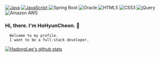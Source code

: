 [![Java](https://img.shields.io/badge/-Java-1E1E20?&logo=Java&logoColor=F9971A)](https://github.com/yj-oh?tab=repositories&q=&type=&language=java)
[![JavaScript](https://img.shields.io/badge/-JavaScript-1E1E20?&logo=JavaScript&logoColor=FDDC00)](https://github.com/yj-oh?tab=repositories&q=&type=&language=javascript)
![Spring Boot](https://img.shields.io/badge/-Spring-1E1E20?&logo=Spring&logoColor=6DB33F)
![Oracle](https://img.shields.io/badge/-Oracle_DB-1E1E20?&logo=Oracle&logoColor=F80000)
![HTML5](https://img.shields.io/badge/-HTML5-1E1E20?&logo=HTML5&logoColor=E34F26)
![CSS3](https://img.shields.io/badge/-CSS3-1E1E20?&logo=CSS3&logoColor=1572B6)
![jQuery](https://img.shields.io/badge/-jQuery-1E1E20?&logo=jQuery&logoColor=0769AD)
![Amazon AWS](https://img.shields.io/badge/-Amazon_AWS-1E1E20?&logo=Amazon-AWS&logoColor=ffffff)
###   Hi, there. I'm HoHyunCheon. 👋
      Welcome to my profile.
      I want to be a full-stack developer.




[![HadongLee's github stats](https://github-readme-stats.vercel.app/api?username=hohyuncheon&show_icons=true&theme=algolia)](https://github.com/metleeha/github-readme-stats)

<!--[![Top Langs](https://github-readme-stats.vercel.app/api/top-langs/?username=hohyuncheon&layout=compact&theme=algolia)](https://github.com/metleeha)-->


